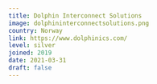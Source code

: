 ```yaml
---
title: Dolphin Interconnect Solutions
image: dolphininterconnectsolutions.png
country: Norway
link: https://www.dolphinics.com/
level: silver
joined: 2019
date: 2021-03-31
draft: false
---
```

